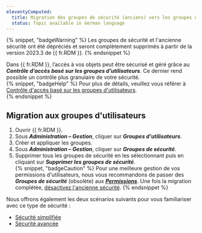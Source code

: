 ```yaml
---
eleventyComputed:
  title: Migration des groupes de sécurité (anciens) vers les groupes d'utilisateurs
  status: Topic available in German language
---
```

{% snippet, "badgeWarning" %} 
Les groupes de sécurité et l'ancienne sécurité ont été dépréciés et seront complètement supprimés à partir de la version 2023.3 de {{ fr.RDM }}.
{% endsnippet %}  

Dans {{ fr.RDM }}, l’accès à vos objets peut être sécurisé et géré grâce au ***Contrôle d’accès basé sur les groupes d’utilisateurs***. Ce dernier rend possible un contrôle plus granulaire de votre sécurité.  
{% snippet, "badgeHelp" %}
Pour plus de détails, veuillez vous référer à [Contrôle d'accès basé sur les groupes d'utilisateurs](/fr/rdm/windows/user-groups-based-access-control/).  
{% endsnippet %}  
 
## Migration aux groupes d'utilisateurs
1. Ouvrir {{ fr.RDM }}.
1. Sous ***Administration – Gestion***, cliquer sur ***Groupes d'utilisateurs***.
1. Créer et appliquer les groupes.
1. Sous ***Administration – Gestion***, cliquer sur ***Groupes de sécurité***.
1. Supprimer tous les groupes de sécurité en les sélectionnant puis en cliquant sur ***Supprimer les groupes de sécurité***.  
{% snippet, "badgeCaution" %}
Pour une meilleure gestion de vos permissions d'utilisateurs, nous vous recommandons de passer des ***Groupes de sécurité*** (obsolète) aux [***Permissions***](/fr/rdm/windows/user-groups-based-access-control/permissions/). Une fois la migration complétée, [désactivez l'ancienne sécurité](/fr/kb/remote-desktop-manager/how-to-articles/migrate-legacy-security-permissions/).
{% endsnippet %}

Nous offrons également les deux scénarios suivants pour vous familiariser avec ce type de sécurité :  

* [Sécurité simplifiée](/fr/rdm/windows/user-groups-based-access-control/scenarios/simplified-security/)  
* [Sécurité avancée](/fr/rdm/windows/user-groups-based-access-control/scenarios/advanced-security/)  
